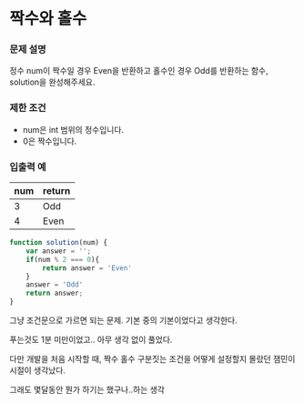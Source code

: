 # 짝수와 홀수

### **문제 설명**

정수 num이 짝수일 경우 Even을 반환하고 홀수인 경우 Odd를 반환하는 함수, solution을 완성해주세요.

### 제한 조건

- num은 int 범위의 정수입니다.
- 0은 짝수입니다.

### 입출력 예

|num|return|
|---|---|
|3|Odd|
|4|Even|

```jsx
function solution(num) {
    var answer = '';
    if(num % 2 === 0){
        return answer = 'Even'
    }
    answer = 'Odd'
    return answer;
}
```

그냥 조건문으로 가르면 되는 문제. 기본 중의 기본이었다고 생각한다.

푸는것도 1분 미만이었고.. 아무 생각 없이 풀었다.

다만 개발을 처음 시작할 때, 짝수 홀수 구분짓는 조건을 어떻게 설정할지 몰랐던 잼민이 시절이 생각났다.

그래도 몇달동안 뭔가 하기는 했구나..하는 생각
